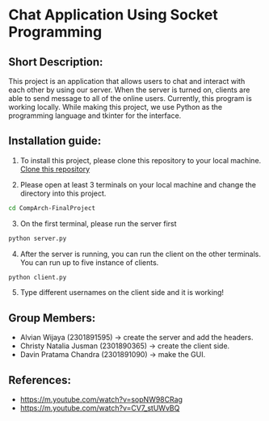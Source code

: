 # Chat Application Using Socket Programming 

## Short Description: 
This project is an application that allows users to chat and interact with each other by using our server. When the server is turned on, clients are able to send message to all of the online users. Currently, this program is working locally. While making this project, we use Python as the programming language and tkinter for the interface.

## Installation guide: 
1. To install this project, please clone this repository to your local machine. [Clone this repository]( https://github.com/christynatalia/CompArch-FinalProject.git)


2. Please open at least 3 terminals on your local machine and change the directory into this project.
```bash 
cd CompArch-FinalProject
```

3. On the first terminal, please run the server first 
```bash 
python server.py
```

4. After the server is running, you can run the client on the other terminals. You can run up to five instance of clients.
```bash 
python client.py
```

5. Type different usernames on the client side and it is working!


## Group Members:
- Alvian Wijaya (2301891595) -> create the server and add the headers.
- Christy Natalia Jusman (2301890365) -> create the client side.
- Davin Pratama Chandra (2301891090) -> make the GUI.

## References:
- https://m.youtube.com/watch?v=sopNW98CRag
- https://m.youtube.com/watch?v=CV7_stUWvBQ
